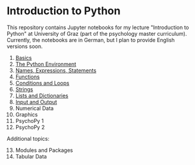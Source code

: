Introduction to Python
======================

This repository contains Jupyter notebooks for my lecture "Introduction to Python" at University of Graz (part of the psychology master curriculum). Currently, the notebooks are in German, but I plan to provide English versions soon.

1. [Basics](https://nbviewer.jupyter.org/github/cbrnr/python_intro/blob/master/01/1%20-%20Grundlagen.ipynb?flush_cache=true)
2. [The Python Environment](https://nbviewer.jupyter.org/github/cbrnr/python_intro/blob/master/02/2%20-%20Die%20Python-Umgebung.ipynb?flush_cache=true)
3. [Names, Expressions, Statements](https://nbviewer.jupyter.org/github/cbrnr/python_intro/blob/master/03/3%20-%20Namen%2C%20Ausdr%C3%BCcke%2C%20Anweisungen.ipynb?flush_cache=true)
4. [Functions](https://nbviewer.jupyter.org/github/cbrnr/python_intro/blob/master/04/4%20-%20Funktionen.ipynb?flush_cache=true)
5. [Conditions and Loops](https://nbviewer.jupyter.org/github/cbrnr/python_intro/blob/master/05/5%20-%20Bedingungen%2C%20Schleifen.ipynb?flush_cache=true)
6. [Strings](https://nbviewer.jupyter.org/github/cbrnr/python_intro/blob/master/06/6%20-%20Strings.ipynb?flush_cache=true)
7. [Lists and Dictionaries](https://nbviewer.jupyter.org/github/cbrnr/python_intro/blob/master/07/7%20-%20Listen%20und%20Dictionaries.ipynb?flush_cache=true)
8. [Input and Output](https://nbviewer.jupyter.org/github/cbrnr/python_intro/blob/master/08/8%20-%20Ein-%20und%20Ausgabe.ipynb)
9. Numerical Data
10. Graphics
11. PsychoPy 1
12. PsychoPy 2

Additional topics:

13. Modules and Packages
14. Tabular Data
